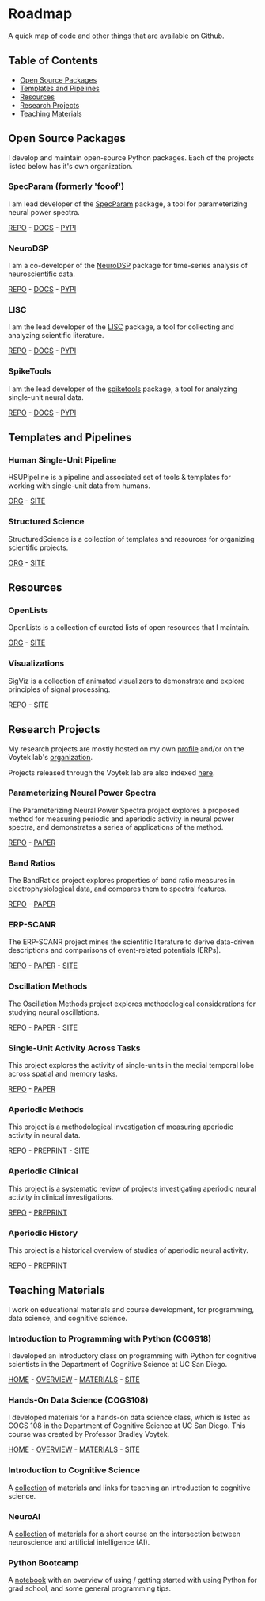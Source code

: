 # Roadmap

A quick map of code and other things that are available on Github.

## Table of Contents

- [Open Source Packages](#open-source-packages)
- [Templates and Pipelines](#templates-and-pipelines)
- [Resources](#resources)
- [Research Projects](#research-projects)
- [Teaching Materials](#teaching-materials)

## Open Source Packages

I develop and maintain open-source Python packages.
Each of the projects listed below has it's own organization. 

### SpecParam (formerly 'fooof')

I am lead developer of the [SpecParam](https://github.com/fooof-tools/fooof) package, a tool for parameterizing neural power spectra.

[REPO](https://github.com/fooof-tools/fooof) - 
[DOCS](https://fooof-tools.github.io/) - 
[PYPI](https://pypi.org/project/fooof/)

### NeuroDSP

I am a co-developer of the [NeuroDSP](https://github.com/neurodsp-tools/neurodsp) package for time-series analysis of neuroscientific data. 

[REPO](https://github.com/neurodsp-tools/neurodsp) - 
[DOCS](https://neurodsp-tools.github.io/) - 
[PYPI](https://pypi.org/project/neurodsp/)

### LISC

I am the lead developer of the [LISC](https://github.com/lisc-tools/lisc) package, a tool for collecting and analyzing scientific literature. 

[REPO](https://github.com/lisc-tools/lisc) - 
[DOCS](https://lisc-tools.github.io/) - 
[PYPI](https://pypi.org/project/lisc/)

### SpikeTools

I am the lead developer of the [spiketools](https://github.com/spiketools/spiketools) package, a tool for analyzing single-unit neural data.

[REPO](https://github.com/spiketools/spiketools) - 
[DOCS](https://spiketools.github.io/) - 
[PYPI](https://pypi.org/project/spiketools/)

## Templates and Pipelines

### Human Single-Unit Pipeline

HSUPipeline is a pipeline and associated set of tools & templates for working with single-unit data from humans. 

[ORG](https://github.com/HSUpipeline/) - 
[SITE](https://hsupipeline.github.io/)

### Structured Science

StructuredScience is a collection of templates and resources for organizing scientific projects. 

[ORG](https://github.com/StructuredScience/) - 
[SITE](https://github.com/structuredscience/)

## Resources

### OpenLists

OpenLists is a collection of curated lists of open resources that I maintain.

[ORG](https://github.com/openlists) - 
[SITE](https://openlists.github.io/)

### Visualizations

SigViz is a collection of animated visualizers to demonstrate and explore principles of signal processing. 

[REPO](https://github.com/TomDonoghue/SigViz) - 
[SITE](https://tomdonoghue.github.io/SigViz/)

## Research Projects

My research projects are mostly hosted on my own 
[profile](https://github.com/TomDonoghue) and/or on the Voytek lab's 
[organization](https://github.com/voytekresearch). 

Projects released through the Voytek lab are also indexed 
[here](https://github.com/voytekresearch/VoytekLab). 

### Parameterizing Neural Power Spectra

The Parameterizing Neural Power Spectra project explores a proposed method for measuring periodic and aperiodic activity in neural power spectra, and demonstrates a series of applications of the method.

[REPO](https://github.com/fooof-tools/Paper) - 
[PAPER](https://doi.org/10.1038/s41593-020-00744-x)

### Band Ratios

The BandRatios project explores properties of band ratio measures in electrophysiological data, and compares them to spectral features.

[REPO](https://github.com/voytekresearch/BandRatios) - 
[PAPER](https://doi.org/10.1523/ENEURO.0192-20.2020)

### ERP-SCANR

The ERP-SCANR project mines the scientific literature to derive data-driven descriptions and comparisons of event-related potentials (ERPs).

[REPO](https://github.com/ERPscanr/ERPscanr) - 
[PAPER](https://doi.org/10.31234/osf.io/7ezmh) - 
[SITE](https://erpscanr.github.io/)

### Oscillation Methods

The Oscillation Methods project explores methodological considerations for studying neural oscillations. 

[REPO](https://github.com/OscillationsMethods/OscillationsMethods) - 
[PAPER](https://doi.org/10.1111/ejn.15361) - 
[SITE](https://oscillationmethods.github.io/)

### Single-Unit Activity Across Tasks

This project explores the activity of single-units in the medial temporal lobe across spatial and memory tasks.

[REPO](https://github.com/HSUpipeline/analyzeTH) - 
[PAPER](https://doi.org/10.1002/hipo.23539)

### Aperiodic Methods

This project is a methodological investigation of measuring aperiodic activity in neural data. 

[REPO](https://github.com/HSUpipeline/analyzeTH) - 
[PREPRINT](https://doi.org/10.1101/2024.09.15.613114) - 
[SITE](https://aperiodicmethods.github.io/)

### Aperiodic Clinical

This project is a systematic review of projects investigating aperiodic neural activity in clinical investigations.

[REPO](https://github.com/TomDonoghue/AperiodicClinical) - 
[PREPRINT](https://doi.org/10.1101/2024.10.14.24314925)

### Aperiodic History

This project is a historical overview of studies of aperiodic neural activity.

[REPO](https://github.com/TomDonoghue/AperiodicHistory) - 
[PREPRINT](https://doi.org/10.31234/osf.io/zrvxa)

## Teaching Materials

I work on educational materials and course development, for programming, data science, and cognitive science. 

### Introduction to Programming with Python (COGS18)

I developed an introductory class on programming with Python for cognitive scientists in the Department of Cognitive Science at UC San Diego.

[HOME](https://github.com/COGS18) - 
[OVERVIEW](https://github.com/COGS18/Overview)  - 
[MATERIALS](https://github.com/COGS18/Materials) - 
[SITE](https://introductorypython.github.io/)

### Hands-On Data Science (COGS108)

I developed materials for a hands-on data science class, which is listed as COGS 108 in the Department of Cognitive Science at UC San Diego. This course was created by Professor Bradley Voytek. 

[HOME](https://github.com/COGS108) - 
[OVERVIEW](https://github.com/COGS108/Overview)  - 
[MATERIALS](https://github.com/COGS108/Tutorials) - 
[SITE](https://datascienceinpractice.github.io/)

### Introduction to Cognitive Science

A [collection](https://github.com/TomDonoghue/CogSciClass) of materials and links for teaching an introduction to cognitive science. 

### NeuroAI

A [collection](https://github.com/TomDonoghue/NeuroAI) of materials for a short course on the intersection between neuroscience and artificial intelligence (AI). 

### Python Bootcamp

A [notebook](https://github.com/TomDonoghue/PythonBootcamp) with an overview of using / getting started with using Python for grad school, and some general programming tips. 
